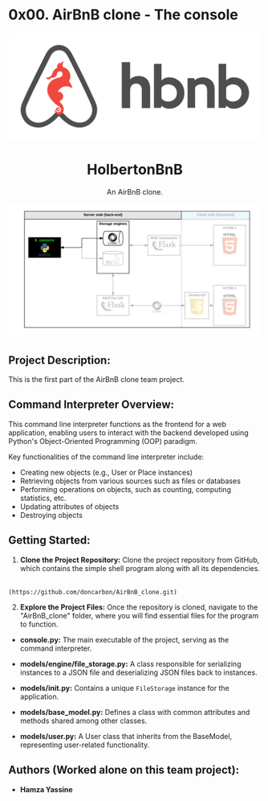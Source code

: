 # 0x00. AirBnB clone - The console

<p align="center">
  <img src="https://github.com/doncarbon/AirBnB_clone/blob/main/images/hbnblogo.png?raw=true" alt="HolbertonBnB logo">
</p>

<h1 align="center">HolbertonBnB</h1>
<p align="center">An AirBnB clone.</p>

<p align="center">
  <img src="https://github.com/doncarbon/AirBnB_clone/blob/main/images/consolehbnb.png" alt="HolbertonBnB logo">
</p>

## Project Description:

This is the first part of the AirBnB clone team project.


## Command Interpreter Overview:

This command line interpreter functions as the frontend for a web application, enabling users to interact with the backend developed using Python's Object-Oriented Programming (OOP) paradigm.

Key functionalities of the command line interpreter include:

- Creating new objects (e.g., User or Place instances)
- Retrieving objects from various sources such as files or databases
- Performing operations on objects, such as counting, computing statistics, etc.
- Updating attributes of objects
- Destroying objects

## Getting Started:

1. **Clone the Project Repository:**
   Clone the project repository from GitHub, which contains the simple shell program along with all its dependencies.


```

(https://github.com/doncarbon/AirBnB_clone.git)

```


2. **Explore the Project Files:**
Once the repository is cloned, navigate to the "AirBnB_clone" folder, where you will find essential files for the program to function.

- **console.py:**
  The main executable of the project, serving as the command interpreter.

- **models/engine/file_storage.py:**
  A class responsible for serializing instances to a JSON file and deserializing JSON files back to instances.

- **models/__init__.py:**
  Contains a unique `FileStorage` instance for the application.

- **models/base_model.py:**
  Defines a class with common attributes and methods shared among other classes.

- **models/user.py:**
  A User class that inherits from the BaseModel, representing user-related functionality.


## Authors (Worked alone on this team project):
* **Hamza Yassine**